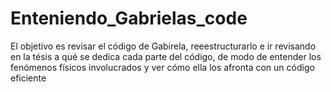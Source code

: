 # Enteniendo_Gabrielas_code
El objetivo es revisar el código de Gabirela, reeestructurarlo e ir revisando en la tésis a qué se dedica cada parte del código, de modo de entender los fenómenos físicos involucrados y ver cómo ella los afronta con un código eficiente

